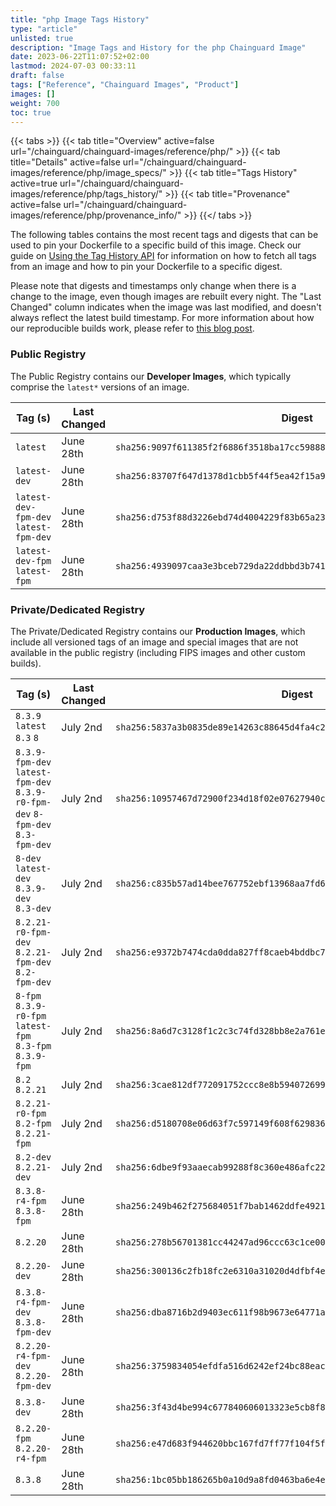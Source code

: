 ```yaml
---
title: "php Image Tags History"
type: "article"
unlisted: true
description: "Image Tags and History for the php Chainguard Image"
date: 2023-06-22T11:07:52+02:00
lastmod: 2024-07-03 00:33:11
draft: false
tags: ["Reference", "Chainguard Images", "Product"]
images: []
weight: 700
toc: true
---
```


{{< tabs >}}
{{< tab title="Overview" active=false url="/chainguard/chainguard-images/reference/php/" >}}
{{< tab title="Details" active=false url="/chainguard/chainguard-images/reference/php/image_specs/" >}}
{{< tab title="Tags History" active=true url="/chainguard/chainguard-images/reference/php/tags_history/" >}}
{{< tab title="Provenance" active=false url="/chainguard/chainguard-images/reference/php/provenance_info/" >}}
{{</ tabs >}}

The following tables contains the most recent tags and digests that can be used to pin your Dockerfile to a specific build of this image. Check our guide on [Using the Tag History API](/chainguard/chainguard-images/using-the-tag-history-api/) for information on how to fetch all tags from an image and how to pin your Dockerfile to a specific digest.

Please note that digests and timestamps only change when there is a change to the image, even though images are rebuilt every night. The "Last Changed" column indicates when the image was last modified, and doesn't always reflect the latest build timestamp. For more information about how our reproducible builds work, please refer to [this blog post](https://www.chainguard.dev/unchained/reproducing-chainguards-reproducible-image-builds).

### Public Registry
The Public Registry contains our **Developer Images**, which typically comprise the `latest*` versions of an image.

| Tag (s)                                | Last Changed | Digest                                                                    |
|----------------------------------------|--------------|---------------------------------------------------------------------------|
|  `latest`                              | June 28th    | `sha256:9097f611385f2f6886f3518ba17cc598880335402aaf4de6aa373194f1b5ff70` |
|  `latest-dev`                          | June 28th    | `sha256:83707f647d1378d1cbb5f44f5ea42f15a9cc3bd7802f684492e4a9246d9a97b1` |
|  `latest-dev-fpm-dev` `latest-fpm-dev` | June 28th    | `sha256:d753f88d3226ebd74d4004229f83b65a23c5fc6d6ce6f9e0d38d4122d8635ced` |
|  `latest-dev-fpm` `latest-fpm`         | June 28th    | `sha256:4939097caa3e3bceb729da22ddbbd3b741c3125f8a8a513349b6aad3f72dea73` |


### Private/Dedicated Registry
The Private/Dedicated Registry contains our **Production Images**, which include all versioned tags of an image and special images that are not available in the public registry (including FIPS images and other custom builds).

| Tag (s)                                                                        | Last Changed | Digest                                                                    |
|--------------------------------------------------------------------------------|--------------|---------------------------------------------------------------------------|
|  `8.3.9` `latest` `8.3` `8`                                                    | July 2nd     | `sha256:5837a3b0835de89e14263c88645d4fa4c249751e29f07af14ea84d760ba29ac8` |
|  `8.3.9-fpm-dev` `latest-fpm-dev` `8.3.9-r0-fpm-dev` `8-fpm-dev` `8.3-fpm-dev` | July 2nd     | `sha256:10957467d72900f234d18f02e07627940c0a93490cf019865250850525fb4877` |
|  `8-dev` `latest-dev` `8.3.9-dev` `8.3-dev`                                    | July 2nd     | `sha256:c835b57ad14bee767752ebf13968aa7fd690ad2010bd73b4f3e8fa2662b9464e` |
|  `8.2.21-r0-fpm-dev` `8.2.21-fpm-dev` `8.2-fpm-dev`                            | July 2nd     | `sha256:e9372b7474cda0dda827ff8caeb4bddbc766f87ad9587190b9c34ea125153f00` |
|  `8-fpm` `8.3.9-r0-fpm` `latest-fpm` `8.3-fpm` `8.3.9-fpm`                     | July 2nd     | `sha256:8a6d7c3128f1c2c3c74fd328bb8e2a761eb7021ef35de9728d5ebe17df569052` |
|  `8.2` `8.2.21`                                                                | July 2nd     | `sha256:3cae812df772091752ccc8e8b5940726998a59d05e474e5396c200a4a6ffbca9` |
|  `8.2.21-r0-fpm` `8.2-fpm` `8.2.21-fpm`                                        | July 2nd     | `sha256:d5180708e06d63f7c597149f608f629836a632e5052f8cb1a49da48c6899899c` |
|  `8.2-dev` `8.2.21-dev`                                                        | July 2nd     | `sha256:6dbe9f93aaecab99288f8c360e486afc227e455c9287ad88693550b14751840b` |
|  `8.3.8-r4-fpm` `8.3.8-fpm`                                                    | June 28th    | `sha256:249b462f275684051f7bab1462ddfe492108b5d8632384ff00cac91472d19222` |
|  `8.2.20`                                                                      | June 28th    | `sha256:278b56701381cc44247ad96ccc63c1ce00b428df12e3e31248e0929e7ab9dc5c` |
|  `8.2.20-dev`                                                                  | June 28th    | `sha256:300136c2fb18fc2e6310a31020d4dfbf4e3cbed22ad65f57aa583fbdb8c0fca0` |
|  `8.3.8-r4-fpm-dev` `8.3.8-fpm-dev`                                            | June 28th    | `sha256:dba8716b2d9403ec611f98b9673e64771a48fbc0a0fe45205c2dcc54b7a579b6` |
|  `8.2.20-r4-fpm-dev` `8.2.20-fpm-dev`                                          | June 28th    | `sha256:3759834054efdfa516d6242ef24bc88eaccd9adc1f03a6e08397b3399eb21633` |
|  `8.3.8-dev`                                                                   | June 28th    | `sha256:3f43d4be994c677840606013323e5cb8f889840e5123eeb69f58b93ee9ea4051` |
|  `8.2.20-fpm` `8.2.20-r4-fpm`                                                  | June 28th    | `sha256:e47d683f944620bbc167fd7ff77f104f5f7347f07eb2f5492ab34541f34003a7` |
|  `8.3.8`                                                                       | June 28th    | `sha256:1bc05bb186265b0a10d9a8fd0463ba6e4ec355440cc2c79b94ab4009c7e25cd7` |


